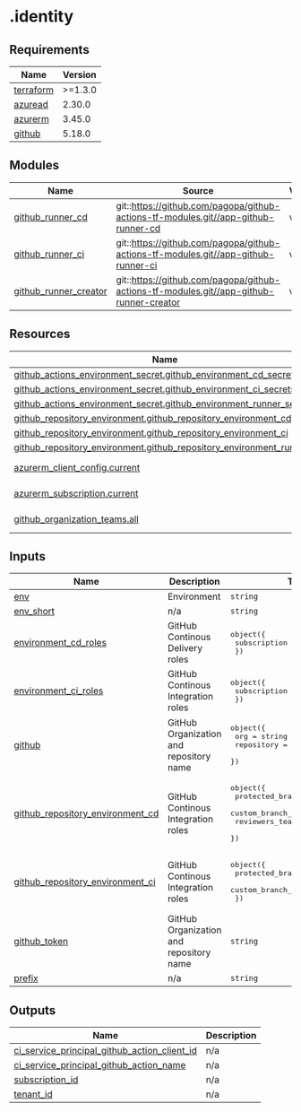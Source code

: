 # .identity

<!-- markdownlint-disable -->
<!-- BEGINNING OF PRE-COMMIT-TERRAFORM DOCS HOOK -->
## Requirements

| Name | Version |
|------|---------|
| <a name="requirement_terraform"></a> [terraform](#requirement\_terraform) | >=1.3.0 |
| <a name="requirement_azuread"></a> [azuread](#requirement\_azuread) | 2.30.0 |
| <a name="requirement_azurerm"></a> [azurerm](#requirement\_azurerm) | 3.45.0 |
| <a name="requirement_github"></a> [github](#requirement\_github) | 5.18.0 |

## Modules

| Name | Source | Version |
|------|--------|---------|
| <a name="module_github_runner_cd"></a> [github\_runner\_cd](#module\_github\_runner\_cd) | git::https://github.com/pagopa/github-actions-tf-modules.git//app-github-runner-cd | v2.0.0 |
| <a name="module_github_runner_ci"></a> [github\_runner\_ci](#module\_github\_runner\_ci) | git::https://github.com/pagopa/github-actions-tf-modules.git//app-github-runner-ci | v2.0.0 |
| <a name="module_github_runner_creator"></a> [github\_runner\_creator](#module\_github\_runner\_creator) | git::https://github.com/pagopa/github-actions-tf-modules.git//app-github-runner-creator | v2.0.0 |

## Resources

| Name | Type |
|------|------|
| [github_actions_environment_secret.github_environment_cd_secrets](https://registry.terraform.io/providers/integrations/github/5.18.0/docs/resources/actions_environment_secret) | resource |
| [github_actions_environment_secret.github_environment_ci_secrets](https://registry.terraform.io/providers/integrations/github/5.18.0/docs/resources/actions_environment_secret) | resource |
| [github_actions_environment_secret.github_environment_runner_secrets](https://registry.terraform.io/providers/integrations/github/5.18.0/docs/resources/actions_environment_secret) | resource |
| [github_repository_environment.github_repository_environment_cd](https://registry.terraform.io/providers/integrations/github/5.18.0/docs/resources/repository_environment) | resource |
| [github_repository_environment.github_repository_environment_ci](https://registry.terraform.io/providers/integrations/github/5.18.0/docs/resources/repository_environment) | resource |
| [github_repository_environment.github_repository_environment_runner](https://registry.terraform.io/providers/integrations/github/5.18.0/docs/resources/repository_environment) | resource |
| [azurerm_client_config.current](https://registry.terraform.io/providers/hashicorp/azurerm/3.45.0/docs/data-sources/client_config) | data source |
| [azurerm_subscription.current](https://registry.terraform.io/providers/hashicorp/azurerm/3.45.0/docs/data-sources/subscription) | data source |
| [github_organization_teams.all](https://registry.terraform.io/providers/integrations/github/5.18.0/docs/data-sources/organization_teams) | data source |

## Inputs

| Name | Description | Type | Default | Required |
|------|-------------|------|---------|:--------:|
| <a name="input_env"></a> [env](#input\_env) | Environment | `string` | n/a | yes |
| <a name="input_env_short"></a> [env\_short](#input\_env\_short) | n/a | `string` | n/a | yes |
| <a name="input_environment_cd_roles"></a> [environment\_cd\_roles](#input\_environment\_cd\_roles) | GitHub Continous Delivery roles | <pre>object({<br>    subscription = list(string)<br>  })</pre> | n/a | yes |
| <a name="input_environment_ci_roles"></a> [environment\_ci\_roles](#input\_environment\_ci\_roles) | GitHub Continous Integration roles | <pre>object({<br>    subscription = list(string)<br>  })</pre> | n/a | yes |
| <a name="input_github"></a> [github](#input\_github) | GitHub Organization and repository name | <pre>object({<br>    org        = string<br>    repository = string<br>  })</pre> | n/a | yes |
| <a name="input_github_repository_environment_cd"></a> [github\_repository\_environment\_cd](#input\_github\_repository\_environment\_cd) | GitHub Continous Integration roles | <pre>object({<br>    protected_branches     = bool<br>    custom_branch_policies = bool<br>    reviewers_teams        = list(string)<br>  })</pre> | n/a | yes |
| <a name="input_github_repository_environment_ci"></a> [github\_repository\_environment\_ci](#input\_github\_repository\_environment\_ci) | GitHub Continous Integration roles | <pre>object({<br>    protected_branches     = bool<br>    custom_branch_policies = bool<br>  })</pre> | n/a | yes |
| <a name="input_github_token"></a> [github\_token](#input\_github\_token) | GitHub Organization and repository name | `string` | n/a | yes |
| <a name="input_prefix"></a> [prefix](#input\_prefix) | n/a | `string` | n/a | yes |

## Outputs

| Name | Description |
|------|-------------|
| <a name="output_ci_service_principal_github_action_client_id"></a> [ci\_service\_principal\_github\_action\_client\_id](#output\_ci\_service\_principal\_github\_action\_client\_id) | n/a |
| <a name="output_ci_service_principal_github_action_name"></a> [ci\_service\_principal\_github\_action\_name](#output\_ci\_service\_principal\_github\_action\_name) | n/a |
| <a name="output_subscription_id"></a> [subscription\_id](#output\_subscription\_id) | n/a |
| <a name="output_tenant_id"></a> [tenant\_id](#output\_tenant\_id) | n/a |
<!-- END OF PRE-COMMIT-TERRAFORM DOCS HOOK -->
